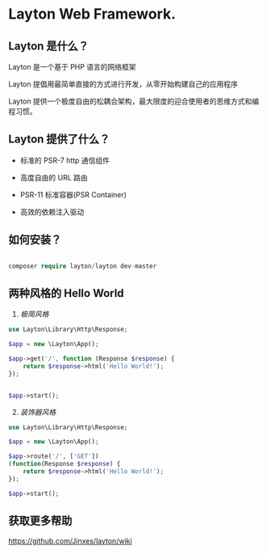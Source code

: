 # Layton Web Framework.

## Layton 是什么？

Layton 是一个基于 PHP 语言的网络框架  

Layton 提倡用最简单直接的方式进行开发，从零开始构建自己的应用程序  

Layton 提供一个极度自由的松耦合架构，最大限度的迎合使用者的思维方式和编程习惯。 

## Layton 提供了什么？

* 标准的 PSR-7 http 通信组件

* 高度自由的 URL 路由

* PSR-11 标准容器(PSR Container)

* 高效的依赖注入驱动

## 如何安装？

```php

composer require layton/layton dev-master

```

## 两种风格的 Hello World
1. _极简风格_
```php
use Layton\Library\Http\Response;

$app = new \Layton\App();

$app->get('/', function (Response $response) {
    return $response->html('Hello World!');
});


$app->start();

```
2. _装饰器风格_
```php
use Layton\Library\Http\Response;

$app = new \Layton\App();

$app->route('/', ['GET'])
(function(Response $response) {
    return $response->html('Hello World!');
});

$app->start();
```


## 获取更多帮助
https://github.com/Jinxes/layton/wiki

